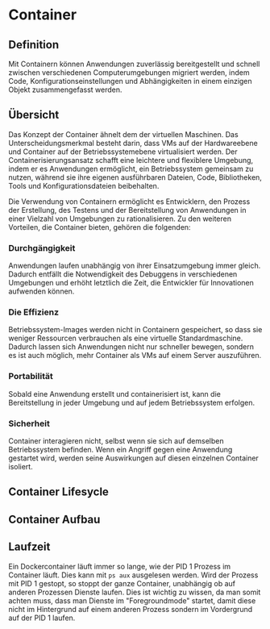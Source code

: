 # Container
## Definition
Mit Containern können Anwendungen zuverlässig bereitgestellt und schnell zwischen verschiedenen Computerumgebungen migriert werden, indem Code, Konfigurationseinstellungen und Abhängigkeiten in einem einzigen Objekt zusammengefasst werden.

## Übersicht
Das Konzept der Container ähnelt dem der virtuellen Maschinen. Das Unterscheidungsmerkmal besteht darin, dass VMs auf der Hardwareebene und Container auf der Betriebssystemebene virtualisiert werden. Der Containerisierungsansatz schafft eine leichtere und flexiblere Umgebung, indem er es Anwendungen ermöglicht, ein Betriebssystem gemeinsam zu nutzen, während sie ihre eigenen ausführbaren Dateien, Code, Bibliotheken, Tools und Konfigurationsdateien beibehalten.

Die Verwendung von Containern ermöglicht es Entwicklern, den Prozess der Erstellung, des Testens und der Bereitstellung von Anwendungen in einer Vielzahl von Umgebungen zu rationalisieren. Zu den weiteren Vorteilen, die Container bieten, gehören die folgenden:

### Durchgängigkeit
Anwendungen laufen unabhängig von ihrer Einsatzumgebung immer gleich. Dadurch entfällt die Notwendigkeit des Debuggens in verschiedenen Umgebungen und erhöht letztlich die Zeit, die Entwickler für Innovationen aufwenden können.

### Die Effizienz
Betriebssystem-Images werden nicht in Containern gespeichert, so dass sie weniger Ressourcen verbrauchen als eine virtuelle Standardmaschine. Dadurch lassen sich Anwendungen nicht nur schneller bewegen, sondern es ist auch möglich, mehr Container als VMs auf einem Server auszuführen.

### Portabilität
Sobald eine Anwendung erstellt und containerisiert ist, kann die Bereitstellung in jeder Umgebung und auf jedem Betriebssystem erfolgen.

### Sicherheit
Container interagieren nicht, selbst wenn sie sich auf demselben Betriebssystem befinden. Wenn ein Angriff gegen eine Anwendung gestartet wird, werden seine Auswirkungen auf diesen einzelnen Container isoliert.

## Container Lifesycle



## Container Aufbau

## Laufzeit
Ein Dockercontainer läuft immer so lange, wie der PID 1 Prozess im Container läuft. Dies kann mit `ps aux` ausgelesen werden. Wird der Prozess mit PID 1 gestopt, so stoppt der ganze Container, unabhängig ob auf anderen Prozessen Dienste laufen. Dies ist wichtig zu wissen, da man somit achten muss, dass man Dienste im "Foregroundmode" startet, damit diese nicht im Hintergrund auf einem anderen Prozess sondern im Vordergrund auf der PID 1 laufen.

